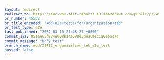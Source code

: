 ```yaml
---
layout: redirect
redirect_to: https://a8c-woo-test-reports.s3.amazonaws.com/public/pr/45532/e2e/index.html
pr_number: 45532
pr_title_encoded: "Add+e2e+tests+for+Organization+tab"
pr_test_type: e2e
last_published: "2024-03-15 21:48:27 +0000"
commit_sha: 05aae63f984e008b143098e3dea6aec1a0ebada0
commit_message: "Unfy test"
branch_name: add/39412_organization_tab_e2e_test
passed: false
---
```

